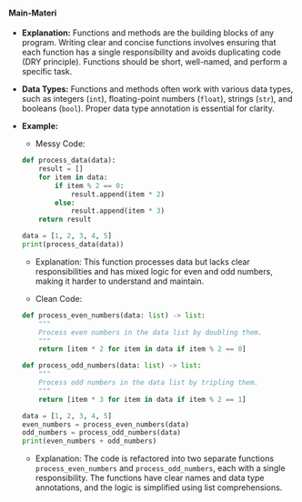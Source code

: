 #### Main-Materi
- **Explanation:** Functions and methods are the building blocks of any program. Writing clear and concise functions involves ensuring that each function has a single responsibility and avoids duplicating code (DRY principle). Functions should be short, well-named, and perform a specific task.
- **Data Types:** Functions and methods often work with various data types, such as integers (`int`), floating-point numbers (`float`), strings (`str`), and booleans (`bool`). Proper data type annotation is essential for clarity.

- **Example:**
    - Messy Code:
    ```python
    def process_data(data):
        result = []
        for item in data:
            if item % 2 == 0:
                result.append(item * 2)
            else:
                result.append(item * 3)
        return result

    data = [1, 2, 3, 4, 5]
    print(process_data(data))
    ```

    - Explanation: This function processes data but lacks clear responsibilities and has mixed logic for even and odd numbers, making it harder to understand and maintain.

    - Clean Code:
    ```python
    def process_even_numbers(data: list) -> list:
        """
        Process even numbers in the data list by doubling them.
        """
        return [item * 2 for item in data if item % 2 == 0]

    def process_odd_numbers(data: list) -> list:
        """
        Process odd numbers in the data list by tripling them.
        """
        return [item * 3 for item in data if item % 2 == 1]

    data = [1, 2, 3, 4, 5]
    even_numbers = process_even_numbers(data)
    odd_numbers = process_odd_numbers(data)
    print(even_numbers + odd_numbers)
    ```

    - Explanation: The code is refactored into two separate functions `process_even_numbers` and `process_odd_numbers`, each with a single responsibility. The functions have clear names and data type annotations, and the logic is simplified using list comprehensions.
